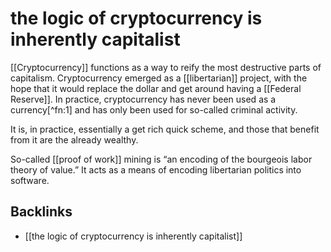 # the logic of cryptocurrency is inherently capitalist

[[Cryptocurrency]] functions as a way to reify the most destructive parts of capitalism. Cryptocurrency emerged as a [[libertarian]] project, with the hope that it would replace the dollar and get around having a [[Federal Reserve]]. In practice, cryptocurrency has never been used as a currency[^fn:1] and has only been used for so-called criminal activity.

It is, in practice, essentially a get rich quick scheme, and those that benefit from it are the already wealthy.

So-called [[proof of work]] mining is &ldquo;an encoding of the bourgeois labor theory of value.&rdquo; It acts as a means of encoding libertarian politics into software.


<a id="orgb8ab42d"></a>

## Backlinks

-   [[the logic of cryptocurrency is inherently capitalist]]
